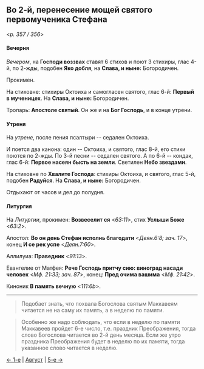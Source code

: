
## Во 2-й, перенесение мощей святого первомученика Стефана

<*p. 357 / 356*>

#### Вечерня

*Вечером*, на **Господи воззвах** ставят 6 стихов и поют 3 стихиры, глас 4-й, по 2-жды, 
подобен **Яко добля**, на **Слава, и ныне:** Богородичен. 

Прокимен. 

На стиховне: стихиры Октоиха и самогласен святого, глас 6-й: **Первый в мученицех**. 
На **Слава, и ныне:** Богородичен.

Тропарь: **Апостоле святый**. Он же и на **Бог Господь**, и в конце утрени.

#### Утреня

На *утрене*, после пения псалтыри -- седален Октоиха.

И поется два канона: один -- Октоиха, и святого, глас 8-й, его стихи поются по 2-жды. 
По 3-й песни -- седален святого.
А по 6-й -- кондак, глас 6-й: **Первое насеян бысть на земли**.
Светилен **Небо звездами**.

На стиховне по **Хвалите Господа**: стихиры Октоиха, и святого, глас 5-й, подобен **Радуйся**. 
На **Слава, и ныне:** Богородичен.

Отдыхают от часов и дел до полудня. 

#### Литургия

На *Литургии*, прокимен: **Возвеселит ся** <*63:11*>, стих **Услыши Боже** <*63:2*>. 

Апостол: **Во он день Стефан исполнь благодати** <*Деян.6:8; зач. 17*>, конец **И се рек успе** <*Деян.7:60*>. 

Аллилуиа: **Праведник** <*91:13*>. 

Евангелие от Матфея: **Рече Господь притчу сию: виноград насади человек** <*Мф. 21:33; зач. 87*>,
конец: **Пред очима вашима** <*Мф. 21:42*>. 

Киноник **В память вечную** <*111:6b*>.

---

> Подобает знать, что похвала Богослова святым Маккавеям читается не на саму их память, а в неделю 
по памяти. 

> Особенно же надо соблюдать, что если в неделю по памяти Маккавеев пройдет 6-е число, т.е. 
праздник Преображения, тогда слово Богослова читается во 2-й день месяца. Если же утро 
праздника Преображения будет в неделю по их памяти, тогда указанное слово читается в неделю. 

[← 1-е](08_01_AST.ru.md) | [Август](README.md#2-й) | [5-е →](08_05_AST.ru.md)
